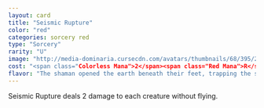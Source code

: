 ```yaml
---
layout: card
title: "Seismic Rupture"
color: "red"
categories: sorcery red
type: "Sorcery"
rarity: "U"
image: "http://media-dominaria.cursecdn.com/avatars/thumbnails/68/395/200/283/635618473234929474.png"
cost: "<span class="Colorless Mana">2</span><span class="Red Mana">R</span>"
flavor: "The shaman opened the earth beneath their feet, trapping the survivors within the crevices of Ayagor for Atarka to devour them at her leisure."
---
```


Seismic Rupture deals 2 damage to each creature without flying.
